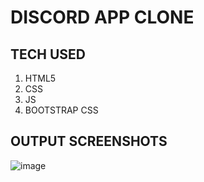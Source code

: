 # DISCORD APP CLONE

## TECH USED

1. HTML5
2. CSS
3. JS
4. BOOTSTRAP CSS

## OUTPUT SCREENSHOTS

![image](https://user-images.githubusercontent.com/82095877/163441128-c11ee85a-ec9d-4579-9c6c-73a0a58522fb.png)